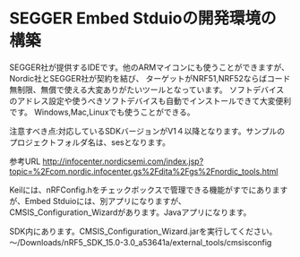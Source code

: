 # SEGGER Embed Stduioの開発環境の構築

SEGGER社が提供するIDEです。他のARMマイコンにも使うことができますが、Nordic社とSEGGER社が契約を結び、
ターゲットがNRF51,NRF52ならばコード無制限、無償で使える大変ありがたいツールとなっています。
ソフトデバイスのアドレス設定や使うべきソフトデバイスも自動でインストールできて大変便利です。
Windows,Mac,Linuxでも使うことができる。

注意すべき点:対応しているSDKバージョンがV1４以降となります。サンプルのプロジェクトフォルダ名は、sesとなります。

参考URL
http://infocenter.nordicsemi.com/index.jsp?topic=%2Fcom.nordic.infocenter.gs%2Fdita%2Fgs%2Fnordic_tools.html

Keilには、nRFConfig.hをチェックボックスで管理できる機能がすでにありますが、Embed Stduioには、別アプリになりますが、CMSIS_Configuration_Wizardがあります。Javaアプリになります。

SDK内にあります。CMSIS_Configuration_Wizard.jarを実行してください。
〜/Downloads/nRF5_SDK_15.0-3.0_a53641a/external_tools/cmsisconfig
